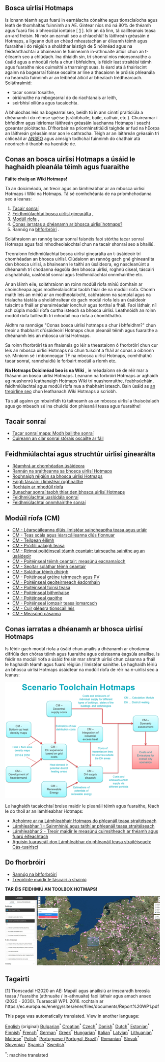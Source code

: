 <h2> Bosca uirlisí Hotmaps </h2><p> Is ionann téamh agus fuarú in earnálacha cónaithe agus tionsclaíocha agus leath de thomhaltas fuinnimh an AE. Gintear níos mó ná 80% de théamh agus fuarú fós ó bhreoslaí iontaise [ <a href="#References">1</a> ]. Idir an dá linn, tá caillteanais teasa an-ard freisin. Ní mór an earnáil seo a chlaochlú! Is láithreán gréasáin é Hotmaps, a ligeann duit an chéad mheastachán ar éileamh téimh agus fuaraithe i do réigiún a sholáthar laistigh de 5 nóiméad agus na féidearthachtaí a bhaineann le fuinneamh in-athnuaite áitiúil chun an t-éileamh seo a chlúdach. Ina dhiaidh sin, trí shonraí níos mionsonraithe a úsáid agus a mhodúil ríofa a chur i bhfeidhm, is féidir leat straitéisí téimh agus fuaraithe níos cuimsithí a tharraingt suas. Is éard atá á thairiscint againn ná bogearraí foinse oscailte ar líne a thacaíonn le próisis phleanála na hearnála fuinnimh ar an leibhéal áitiúil ar bhealach trédhearcach. Soláthraímid: </p><ul><li> tacar sonraí tosaithe, </li><li> oiriúnuithe na mbogearraí do do riachtanais ar leith, </li><li> seirbhísí oiliúna agus tacaíochta. </li></ul><p> A bhuíochas leis na bogearraí seo, beidh tú in ann cinntí praiticiúla a dhéanamh i do réimse spéise (sráidbhaile, baile, cathair, etc.). Chuireamar i bhfeidhm agus léiríomar láithreán gréasáin luachanna Hotmaps i seacht gceantar píolótacha. D&#39;fhorbair na príomhinstitiúidí taighde ar fud na hEorpa an láithreán gréasáin mar aon le cathracha. Téigh ar an láithreán gréasáin trí chliceáil ar <a href="https://www.hotmaps.hevs.ch/map">ANSEO</a> agus aimsigh todhchaí fuinnimh do chathair atá neodrach ó thaobh na haeráide de. </p><h2> Conas an bosca uirlisí Hotmaps a úsáid le haghaidh pleanála téimh agus fuaraithe </h2><p> <strong>Fáilte chuig an Wiki Hotmaps!</strong> </p><p> Tá an doiciméadú, an treoir agus an lámhleabhar ar an mbosca uirlisí Hotmaps i Wiki na Hotmaps. Tá sé comhdhéanta de na príomhchodanna seo a leanas: </p><ol><li> <a href="#Data-sets">Tacair sonraí</a> </li><li> <a href="#General-tool-functionalities-and-structure">Feidhmiúlachtaí bosca uirlisí ginearálta</a> , </li><li> <a href="#Calculation-modules-cm">Modúil ríofa</a> , </li><li> <a href="#How-to-apply-Hotmaps-toolbox">Conas iarratas a dhéanamh ar bhosca uirlisí hotmaps?</a> </li><li> Rannóg na <a href="#For-developers">bhforbróirí</a> . </li></ol><p> Soláthraíonn an rannóg tacar sonraí faisnéis faoi stórtha tacar sonraí Hotmaps agus faoi mhodheolaíochtaí chun na tacair shonraí seo a bhailiú. </p><p> Treoraíonn feidhmiúlachtaí bosca uirlisí ginearálta an t-úsáideoir trí chomhéadan an bhosca uirlisí. Clúdaíonn an rannóg gach gné ghinearálta den bhosca uirlisí, a bhaineann le taithí an úsáideora, eg nascleanúint a dhéanamh trí chodanna éagsúla den bhosca uirlisí, roghnú ciseal, táscairí aisghabhála, uaslódáil sonraí agus feidhmiúlachtaí onnmhairithe etc. </p><p> Ar an láimh eile, soláthraíonn an roinn modúil ríofa míniú domhain ar choincheapa agus modheolaíochtaí taobh thiar de na modúil ríofa. Chomh maith leis an míniú ar an modheolaíocht, cabhraíonn na samplaí agus na trialacha tástála a sholáthraítear do gach modúl ríofa leis an úsáideoir tuiscint a fháil ar pharaiméadair ionchuir agus torthaí a fháil. Faoi láthair, níl ach cúpla modúl ríofa curtha isteach sa bhosca uirlisí. Leathnóidh an roinn modúil ríofa tuilleadh trí mhodúil nua ríofa a chomhtháthú. </p><p> Aidhm na rannóige &quot;Conas bosca uirlisí hotmaps a chur i bhfeidhm?&quot; chun treoir a thabhairt d&#39;úsáideoirí Hotmaps chun pleanáil téimh agus fuaraithe a dhéanamh leis an mbosca uirlisí Hotmaps. </p><p> Sa roinn fhorbróirí tá an fhaisnéis go léir a theastaíonn ó fhorbróirí chun cur leis an mbosca uirlisí Hotmaps nó chun tuiscint a fháil ar conas a oibríonn sé. Míníonn sé i mbonneagar TF na mbosca uirlisí Hotmaps, comhtháthú tacar sonraí, rannchuidiú le forbairt modúil a ríomh etc. </p><p> <strong>Na Hotmaps Doiciméad beo is ea Wiki</strong> , ie méadaíonn sé de réir mar a fhásann an bosca uirlisí Hotmaps. Leanann na forbróirí Hotmaps ar aghaidh ag nuashonrú leathanaigh Hotmaps Wiki trí nuashonruithe, feabhsúcháin, feidhmiúlachtaí agus modúil ríofa nua a thabhairt isteach. Bain úsáid as <a href="https://github.com/HotMaps/hotmaps_wiki/wiki/Guidelines-for-writing-a-Hotmaps-Wiki-page">an treoirlíne seo</a> chun leathanach Wiki Hotmaps a scríobh. </p><p> Tá súil againn go mbainfidh tú taitneamh as an mbosca uirlisí a thaiscéaladh agus go mbeadh sé ina chuidiú don phleanáil teasa agus fuaraithe! </p><h2> Tacair sonraí </h2><ul><li> <a href="Hotmaps-data-set-method-of-data-collection">Tacar sonraí mapa: Modh bailithe sonraí</a> </li><li> <a href="Hotmaps-open-data-repositories">Cuireann an clár sonraí stórais oscailte ar fáil</a> </li></ul><h2> Feidhmiúlachtaí agus struchtúr uirlisí ginearálta </h2><ul><li> <a href="Introduction-to-user-interface">Réamhrá ar chomhéadan úsáideora</a> </li><li> <a href="Layers-section-in-the-Hotmaps-toolbox">Rannán na sraitheanna sa bhosca uirlisí Hotmaps</a> </li><li> <a href="Select-a-region-in-the-Hotmaps-toolbox">Roghnaigh réigiún sa bhosca uirlisí Hotmaps</a> </li><li> <a href="Retrieve-indicators-of-a-selected-area">Faigh táscairí i limistéar roghnaithe</a> </li><li> <a href="Access-to-calculation-modules">Rochtain ar mhodúil ríofa</a> </li><li> <a href="Database-behind-the-Hotmaps-toolbox">Bunachar sonraí taobh thiar den bhosca uirlisí Hotmaps</a> </li><li> <a href="Data-upload-functionalities">Feidhmiúlachtaí uaslódála sonraí</a> </li><li> <a href="Data-export-functionalities">Feidhmiúlachtaí onnmhairithe sonraí</a> </li></ul><h2> Modúil ríofa (CM) </h2><ul><li> <a href="CM-Customized-heat-and-floor-area-density-maps">CM - Léarscáileanna dlúis limistéar saincheaptha teasa agus urláir</a> </li><li> <a href="CM-Scale-heat-and-cool-density-maps">CM - Teas scála agus léarscáileanna dlús fionnuar</a> </li><li> <a href="CM-Demand-projection">CM - Teilgean éilimh</a> </li><li> <a href="CM-Heat-load-profiles">CM - Próifílí ualaigh teasa</a> </li><li> <a href="CM-District-heating-potential-areas-user-defined-thresholds">CM - Réimsí poitéinseal téamh ceantair: tairseacha sainithe ag an úsáideoir</a> </li><li> <a href="CM-District-heating-potential-economic-assessment">CM - Poitéinseal téimh ceantair: measúnú eacnamaíoch</a> </li><li> <a href="CM-District-heating-supply-dispatch">CM - Seoltar soláthar téimh ceantair</a> </li><li> <a href="CM-Decentral-heating-supply">CM - Soláthar téimh dhírigh</a> </li><li> <a href="CM-Solar-thermal-and-PV-potential">CM - Poitéinseal gréine teirmeach agus PV</a> </li><li> <a href="CM-Shallow-geothermal-potential">CM - Poitéinseal geoiteirmeach éadomhain</a> </li><li> <a href="CM-Heat-source-potential">CM - Poitéinseal foinsí teasa</a> </li><li> <a href="CM-Biomass-potential">CM - Poitéinseal bithmhaise</a> </li><li> <a href="CM-Wind-potential">CM - Poitéinseal gaoithe</a> </li><li> <a href="CM-Excess-heat-transport-potential">CM - Poitéinseal iompair teasa iomarcach</a> </li><li> <a href="CM-add-industry-plant">CM - Cuir gléasra tionscail leis</a> </li><li> <a href="CM-Scenario-assessment">CM - Measúnú cásanna</a> </li></ul><h2> Conas iarratas a dhéanamh ar bhosca uirlisí Hotmaps </h2><p> Is féidir gach modúl ríofa a úsáid chun anailís a dhéanamh ar chodanna difriúla den chóras téimh agus fuaraithe agus ceisteanna éagsúla anailíse. Is féidir na modúil ríofa a úsáid freisin mar shraith uirlisí chun cásanna a fháil le haghaidh téamh agus fuarú réigiún / limistéar sainithe. Le haghaidh léiriú an bhosca uirlisí Hotmaps úsáidtear na modúil ríofa de réir na n-uirlisí seo a leanas: </p><p><img alt="" src="https://github.com/HotMaps/hotmaps_wiki/blob/master/Images/Hotmaps_toolchain_2019-05-09.png"/></p><p> Le haghaidh tacaíochtaí breise maidir le pleanáil téimh agus fuaraithe, féach le do thoil ar an lámhleabhar Hotmaps: </p><ul><li> <a href="https://www.hotmaps-project.eu/wp-content/uploads/2019/04/Summary-Hotmaps-Handbook.pdf">Achoimre ar na Lámhleabhair Hotmaps do phleanáil teasa straitéiseach</a> </li><li> <a href="https://vbn.aau.dk/da/publications/definition-amp-experiences-of-strategic-heat-planning">Lámhleabhar 1 - Sainmhíniú agus taithí ar phleanáil teasa straitéiseach</a> </li><li> <a href="https://vbn.aau.dk/da/publications/guidance-for-the-comprehensive-assessment-of-efficient-heating-an">Lámhleabhar 2 - Treoir maidir le measúnú cuimsitheach ar théamh agus fuarú éifeachtach</a> </li><li> <a href="https://vbn.aau.dk/da/publications/appendix-report-to-the-hotmaps-handbook-for-strategic-heat-planni">Aguisín tuarascáil don Lámhleabhar do phleanáil teasa straitéiseach: Cás-tuairiscí</a> </li></ul><h2> Do fhorbróirí </h2><ul><li> <a href="Developers">Rannóg na bhforbróirí</a> </li><li> <a href="Guidelines-for-defining-indicators">Treoirlínte maidir le táscairí a shainiú</a> </li></ul><p> <strong>TAR ÉIS FEIDHMIÚ AN TOOLBOX HOTMAPS!</strong> </p><p><img alt="" src="https://github.com/HotMaps/hotmaps_wiki/blob/master/Images/Hotmaps_test.JPG"/></p><h2> Tagairtí </h2><p> [1] Tionscadal H2020 an AE: Mapáil agus anailísiú ar imscaradh breosla teasa / fuaraithe (athnuaite / in-athnuaite) faoi láthair agus amach anseo (2020 - 2030). Tuarascáil WP1. 2016. rochtain ar https://ec.europa.eu/energy/sites/ener/files/documents/Report%20WP1.pdf </p>

This page was automatically translated. View in another language:

[English](en-Home) (original) [Bulgarian](bg-Home)<sup>\*</sup> [Croatian](hr-Home)<sup>\*</sup> [Czech](cs-Home)<sup>\*</sup> [Danish](da-Home)<sup>\*</sup> [Dutch](nl-Home)<sup>\*</sup> [Estonian](et-Home)<sup>\*</sup> [Finnish](fi-Home)<sup>\*</sup> [French](fr-Home)<sup>\*</sup> [German](de-Home)<sup>\*</sup> [Greek](el-Home)<sup>\*</sup> [Hungarian](hu-Home)<sup>\*</sup>  [Italian](it-Home)<sup>\*</sup> [Latvian](lv-Home)<sup>\*</sup> [Lithuanian](lt-Home)<sup>\*</sup> [Maltese](mt-Home)<sup>\*</sup> [Polish](pl-Home)<sup>\*</sup> [Portuguese (Portugal, Brazil)](pt-Home)<sup>\*</sup> [Romanian](ro-Home)<sup>\*</sup> [Slovak](sk-Home)<sup>\*</sup> [Slovenian](sl-Home)<sup>\*</sup> [Spanish](es-Home)<sup>\*</sup> [Swedish](sv-Home)<sup>\*</sup> 

<sup>\*</sup>: machine translated
